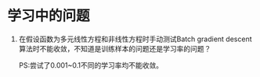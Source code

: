 # 学习中的问题

1. 在假设函数为多元线性方程和非线性方程时手动测试Batch gradient descent 算法时不能收敛，不知道是训练样本的问题还是学习率的问题？

    PS:尝试了0.001~0.1不同的学习率均不能收敛。
    
    